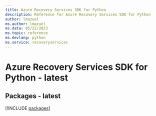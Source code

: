 ```yaml
---
title: Azure Recovery Services SDK for Python
description: Reference for Azure Recovery Services SDK for Python
author: lmazuel
ms.author: lmazuel
ms.data: 05/22/2023
ms.topic: reference
ms.devlang: python
ms.service: recoveryservices
---
```

# Azure Recovery Services SDK for Python - latest
## Packages - latest
[!INCLUDE [packages](recovery-services-index.md)]